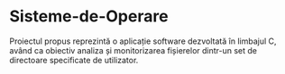 # Sisteme-de-Operare
Proiectul propus reprezintă o aplicație software dezvoltată în limbajul C, având ca obiectiv analiza și monitorizarea fișierelor dintr-un set de directoare specificate de utilizator. 
